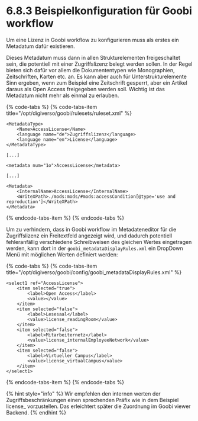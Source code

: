 # 6.8.3 Beispielkonfiguration für Goobi workflow

Um eine Lizenz in Goobi workflow zu konfigurieren muss als erstes ein Metadatum dafür existieren.

Dieses Metadatum muss dann in allen Strukturelementen freigeschaltet sein, die potentiell mit einer Zugriffslizenz belegt werden sollen. In der Regel bieten sich dafür vor allem die Dokumententypen wie Monographien, Zeitschriften, Karten etc. an. Es kann aber auch für Unterstrukturelemente Sinn ergeben, wenn zum Beispiel eine Zeitschrift gesperrt, aber ein Artikel daraus als Open Access freigegeben werden soll. Wichtig ist das Metadatum nicht mehr als einmal zu erlauben.

{% code-tabs %}
{% code-tabs-item title="/opt/digiverso/goobi/rulesets/ruleset.xml" %}
```markup
<MetadataType>
    <Name>AccessLicense</Name>
    <language name="de">Zugriffslizenz</language>
    <language name="en">License</language>
</MetadataType>

[...]

<metadata num="1o">AccessLicense</metadata>

[...]

<Metadata>
    <InternalName>AccessLicense</InternalName>
    <WriteXPath>./mods:mods/#mods:accessCondition[@type='use and reproduction']</WriteXPath>
</Metadata>

```
{% endcode-tabs-item %}
{% endcode-tabs %}



Um zu verhindern, dass in Goobi workflow im Metadateneditor für die Zugriffslizenz ein Freitextfeld  angezeigt wird, und dadurch potentiell fehleranfällig verschiedene Schreibweisen des gleichen Wertes eingetragen werden, kann dort in der `goobi_metadataDisplayRules.xml` ein DropDown Menü mit möglichen Werten definiert werden:

{% code-tabs %}
{% code-tabs-item title="/opt/digiverso/goobi/config/goobi\_metadataDisplayRules.xml" %}
```markup
<select1 ref="AccessLicense">
    <item selected="true">
        <label>Open Access</label>
        <value></value>
    </item>
    <item selected="false">
        <label>Lesesaal</label>
        <value>license_readingRoom</value>
    </item>
    <item selected="false">
        <label>Mitarbeiternetz</label>
        <value>license_internalEmployeeNetwork</value>
    </item>
    <item selected="false">
        <label>Virtueller Campus</label>
        <value>license_virtualCampus</value>
    </item>
</select1>
```
{% endcode-tabs-item %}
{% endcode-tabs %}

{% hint style="info" %}
Wir empfehlen den internen werten der Zugriffsbeschränkungen einen sprechenden Präfix wie in dem Beispiel license\_ vorzustellen. Das erleichtert später die Zuordnung im Goobi viewer Backend.
{% endhint %}

